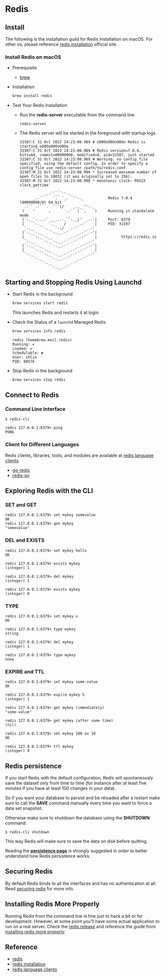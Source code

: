 # Redis


## Install
The following is the installation guild for Redis installation on macOS.
For other os, please reference [redis installation] official site.

### Install Redis on macOS
- Prerequisite
  - [brew]

- Installation
  ```bash
  brew install redis
  ```

- Test Your Redis Installation
  - Run the **redis-server** executable from the command line
    ```
    redis-server
    ```
  - The Redis server will be started in the foreground with startup logs.
    ```
    31507:C 31 Oct 2022 14:23:00.989 # oO0OoO0OoO0Oo Redis is starting oO0OoO0OoO0Oo
    31507:C 31 Oct 2022 14:23:00.989 # Redis version=7.0.4, bits=64, commit=00000000, modified=0, pid=31507, just started
    31507:C 31 Oct 2022 14:23:00.989 # Warning: no config file specified, using the default config. In order to specify a config file use redis-server /path/to/redis.conf
    31507:M 31 Oct 2022 14:23:00.990 * Increased maximum number of open files to 10032 (it was originally set to 256).
    31507:M 31 Oct 2022 14:23:00.990 * monotonic clock: POSIX clock_gettime
                    _._
               _.-``__ ''-._
          _.-``    `.  `_.  ''-._           Redis 7.0.4 (00000000/0) 64 bit
      .-`` .-```.  ```\/    _.,_ ''-._
     (    '      ,       .-`  | `,    )     Running in standalone mode
     |`-._`-...-` __...-.``-._|'` _.-'|     Port: 6379
     |    `-._   `._    /     _.-'    |     PID: 31507
      `-._    `-._  `-./  _.-'    _.-'
     |`-._`-._    `-.__.-'    _.-'_.-'|
     |    `-._`-._        _.-'_.-'    |           https://redis.io
      `-._    `-._`-.__.-'_.-'    _.-'
     |`-._`-._    `-.__.-'    _.-'_.-'|
     |    `-._`-._        _.-'_.-'    |
      `-._    `-._`-.__.-'_.-'    _.-'
          `-._    `-.__.-'    _.-'
              `-._        _.-'
                  `-.__.-'

    ```


## Starting and Stopping Redis Using Launchd
- Start Redis in the background
  ```bash
  brew services start redis
  ```
  This launches Redis and restarts it at login.

- Check the Status of a `launchd` Managed Redis
  ```bash
  brew services info redis
  ```

  ```
  redis (homebrew.mxcl.redis)
  Running: ✔
  Loaded: ✔
  Schedulable: ✘
  User: chlin
  PID: 98576
  ```

- Stop Redis in the background
  ```bash
  brew services stop redis
  ```


## Connect to Redis

### Command Line Interface
```
$ redis-cli

redis 127.0.0.1:6379> ping
PONG
```

### Client for Different Languages
Redis clients, libraries, tools, and modules are available at [redis language clients].
- [go-redis]
- [redis-py]


## Exploring Redis with the CLI

### SET and GET
```
redis 127.0.0.1:6379> set mykey somevalue
OK
redis 127.0.0.1:6379> get mykey
"somevalue"
```

### DEL and EXISTS
```
redis 127.0.0.1:6379> set mykey hello
OK

redis 127.0.0.1:6379> exists mykey
(integer) 1

redis 127.0.0.1:6379> del mykey
(integer) 1

redis 127.0.0.1:6379> exists mykey
(integer) 0
```

### TYPE
```
redis 127.0.0.1:6379> set mykey x
OK

redis 127.0.0.1:6379> type mykey
string

redis 127.0.0.1:6379> del mykey
(integer) 1

redis 127.0.0.1:6379> type mykey
none
```

### EXPIRE and TTL
```
redis 127.0.0.1:6379> set mykey some-value
OK

redis 127.0.0.1:6379> expire mykey 5
(integer) 1

redis 127.0.0.1:6379> get mykey (immediately)
"some-value"

redis 127.0.0.1:6379> get mykey (after some time)
(nil)

redis 127.0.0.1:6379> set mykey 100 ex 10
OK

redis 127.0.0.1:6379> ttl mykey
(integer) 9
```


## Redis persistence
If you start Redis with the default configuration, Redis will spontaneously save
the dataset only from time to time (for instance after at least five minutes if
you have at least 100 changes in your data).

So if you want your database to persist and be reloaded after a restart make
sure to call the **SAVE** command manually every time you want to force a data set snapshot.

Otherwise make sure to shutdown the database using the **SHUTDOWN** command:

```
$ redis-cli shutdown
```

This way Redis will make sure to save the data on disk before quitting.

Reading the **[persistence page](https://redis.io/topics/persistence)** is
strongly suggested in order to better understand how Redis persistence works.


## Securing Redis
By default Redis binds to all the interfaces and has no authentication at all.
Read [securing redis] for more info.


## Installing Redis More Properly
Running Redis from the command line is fine just to hack a bit or for development.
However, at some point you'll have some actual application to run on a real server.
Check the [redis release] and reference the guide from [installing redis more properly].


## Reference
- [redis]
- [redis installation]
- [redis language clients]


[brew]: https://brew.sh/
[go-redis]: https://github.com/go-redis/redis
[installing redis more properly]: https://redis.io/docs/getting-started/
[redis]: https://redis.io/
[redis installation]: https://redis.io/docs/getting-started/installation/
[redis language clients]: https://redis.io/docs/clients/
[redis-py]: https://github.com/redis/redis-py
[redis release]: https://github.com/redis/redis/releases
[securing redis]: https://redis.io/docs/getting-started/
